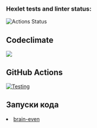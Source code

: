 ### Hexlet tests and linter status:
![Actions Status](/workflows/hexlet-check/badge.svg)
<h2>Codeclimate</h2>
<a href="https://codeclimate.com/github/codeclimate/codeclimate/maintainability"><img src="https://api.codeclimate.com/v1/badges/a99a88d28ad37a79dbf6/maintainability" /></a>
<h2>GitHub Actions</h2>
<a href="https://github.com/student892/frontend-project-lvl1/actions"><img src='https://github.com/student892/frontend-project-lvl1/workflows/test.yml/badge.svg' alt='Testing'></a>
<h2>Запуски кода</h2>
<li><a href='https://asciinema.org/a/Z5CNvdGE3Z5BeS3jTfRfWkhrT'>brain-even</a></li>